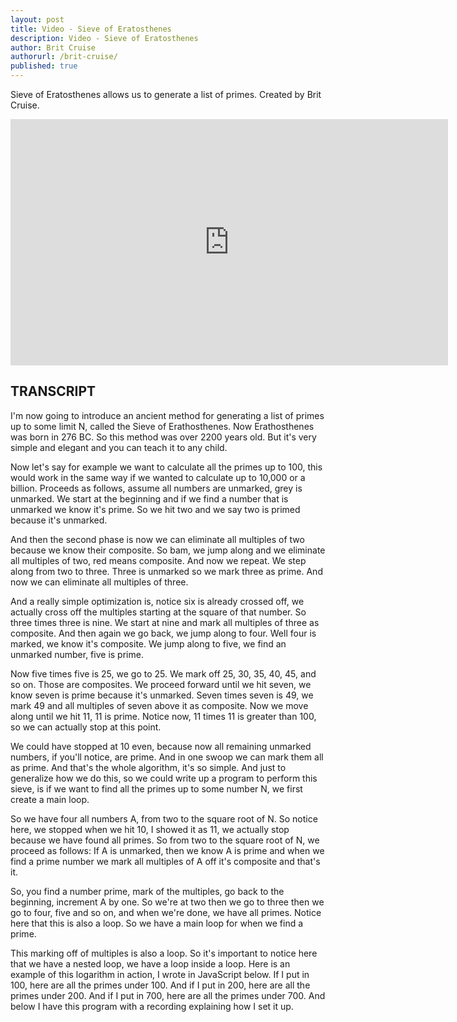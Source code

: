 ```yaml
---
layout: post
title: Video - Sieve of Eratosthenes
description: Video - Sieve of Eratosthenes
author: Brit Cruise
authorurl: /brit-cruise/
published: true
---
```


<p>Sieve of Eratosthenes allows us to generate a list of primes. Created by Brit Cruise.</p>

<center><iframe width="700" height="394" src="https://www.youtube.com/embed/klcIklsWzrY" frameborder="0" allowfullscreen></iframe></center>

<h2>TRANSCRIPT</h2>

I'm now going to introduce an ancient method for generating a list of primes up to some limit N, called the Sieve of Erathosthenes. Now Erathosthenes was born in 276 BC. So this method was over 2200 years old. But it's very simple and elegant and you can teach it to any child. 

Now let's say for example we want to calculate all the primes up to 100, this would work in the same way if we wanted to calculate up to 10,000 or a billion. Proceeds as follows, assume all numbers are unmarked, grey is unmarked. We start at the beginning and if we find a number that is unmarked we know it's prime. So we hit two and we say two is primed because it's unmarked. 

And then the second phase is now we can eliminate all multiples of two because we know their composite. So bam, we jump along and we eliminate all multiples of two, red means composite. And now we repeat. We step along from two to three. Three is unmarked so we mark three as prime. And now we can eliminate all multiples of three. 

And a really simple optimization is, notice six is already crossed off, we actually cross off the multiples starting at the square of that number. So three times three is nine. We start at nine and mark all multiples of three as composite. And then again we go back, we jump along to four. Well four is marked, we know it's composite. We jump along to five, we find an unmarked number, five is prime. 

Now five times five is 25, we go to 25. We mark off 25, 30, 35, 40, 45, and so on. Those are composites. We proceed forward until we hit seven, we know seven is prime because it's unmarked. Seven times seven is 49, we mark 49 and all multiples of seven above it as composite. Now we move along until we hit 11, 11 is prime. Notice now, 11 times 11 is greater than 100, so we can actually stop at this point. 

We could have stopped at 10 even, because now all remaining unmarked numbers, if you'll notice, are prime. And in one swoop we can mark them all as prime. And that's the whole algorithm, it's so simple. And just to generalize how we do this, so we could write up a program to perform this sieve, is if we want to find all the primes up to some number N, we first create a main loop. 

So we have four all numbers A, from two to the square root of N. So notice here, we stopped when we hit 10, I showed it as 11, we actually stop because we have found all primes. So from two to the square root of N, we proceed as follows: If A is unmarked, then we know A is prime and when we find a prime number we mark all multiples of A off it's composite and that's it. 

So, you find a number prime, mark of the multiples, go back to the beginning, increment A by one. So we're at two then we go to three then we go to four, five and so on, and when we're done, we have all primes. Notice here that this is also a loop. So we have a main loop for when we find a prime. 

This marking off of multiples is also a loop. So it's important to notice here that we have a nested loop, we have a loop inside a loop. Here is an example of this logarithm in action, I wrote in JavaScript below. If I put in 100, here are all the primes under 100. And if I put in 200, here are all the primes under 200. And if I put in 700, here are all the primes under 700. And below I have this program with a recording explaining how I set it up.
